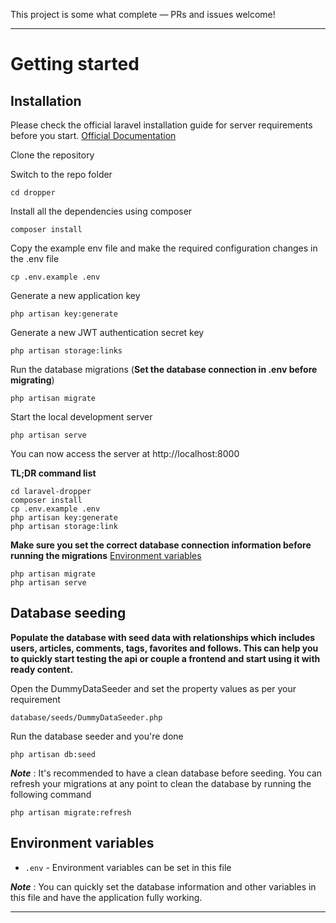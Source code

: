 This project is some what complete — PRs and issues welcome!

---

# Getting started

## Installation

Please check the official laravel installation guide for server requirements before you start. [Official Documentation](https://laravel.com/docs/5.4/installation#installation)

Clone the repository

Switch to the repo folder

    cd dropper

Install all the dependencies using composer

    composer install

Copy the example env file and make the required configuration changes in the .env file

    cp .env.example .env

Generate a new application key

    php artisan key:generate

Generate a new JWT authentication secret key

    php artisan storage:links

Run the database migrations (**Set the database connection in .env before migrating**)

    php artisan migrate

Start the local development server

    php artisan serve

You can now access the server at http://localhost:8000

**TL;DR command list**

    cd laravel-dropper
    composer install
    cp .env.example .env
    php artisan key:generate
    php artisan storage:link

**Make sure you set the correct database connection information before running the migrations** [Environment variables](#environment-variables)

    php artisan migrate
    php artisan serve

## Database seeding

**Populate the database with seed data with relationships which includes users, articles, comments, tags, favorites and follows. This can help you to quickly start testing the api or couple a frontend and start using it with ready content.**

Open the DummyDataSeeder and set the property values as per your requirement

    database/seeds/DummyDataSeeder.php

Run the database seeder and you're done

    php artisan db:seed

**_Note_** : It's recommended to have a clean database before seeding. You can refresh your migrations at any point to clean the database by running the following command

    php artisan migrate:refresh

## Environment variables

-   `.env` - Environment variables can be set in this file

**_Note_** : You can quickly set the database information and other variables in this file and have the application fully working.

---
